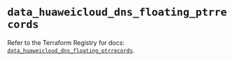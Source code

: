 # `data_huaweicloud_dns_floating_ptrrecords`

Refer to the Terraform Registry for docs: [`data_huaweicloud_dns_floating_ptrrecords`](https://registry.terraform.io/providers/huaweicloud/huaweicloud/1.71.1/docs/data-sources/dns_floating_ptrrecords).
